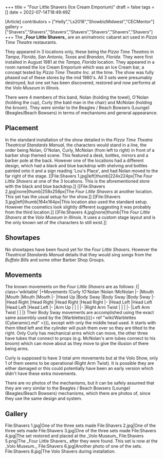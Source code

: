 +++
title = "Four Little Shavers (Ice Cream Emporium)"
draft = false
tags = []
date = 2022-07-14T18:49:49Z

[Article]
contributors = ["Helly","Ls2018","ShowbizMidwest","CECMentor"]
gallery = ["Shavers","Shavers","Shavers","Shavers","Shavers","Shavers","Shavers"]
+++
The **_Four Little Shavers**_ are an animatronic cabaret act used in _Pizza Time Theatre_ restaurants.

They appeared in 3 locations only, these being the _Pizza Time Theatres_ in _Tampa, Florida_, _San Antonio, Texas_ and _Brandon, Florida_. They were first installed in August 1981 at the _Tampa, Florida_ location. They appeared in a room named the Ice Cream Emporium which was an Ice Cream bar, a concept tested by _Pizza Time Theatre Inc._ at the time. The show was fully phased out of these stores by the mid 1980's. All 3 sets were presumably destroyed, but one set has been discovered, restored and now performs at the _Volo Museum_ in _Illinois._

There were 4 members of this band, Nolan (holding the towel), O'Nolan (holding the cup), Curly (the bald man in the chair) and McNolan (holding the broom). They were similar to the Beagles / Beach Bowsers (Lounge) (Beagles/Beach Bowsers) in terms of mechanisms and general appearance.

## Placement ##
In the standard installation of the show detailed in the _Pizza Time Theatre Theatrical Standards Manual_, the characters would stand in a line, the order being Nolan, O'Nolan, Curly, McNolan (from left to right) in front of a barber shop themed scene. This featured a desk, bottles, mirrors and a barber pole at the back. However one of the locations had a different design, which had a black and blue backdrop with shelving and bottles painted onto it and a sign reading 'Lou's Place', and had Nolan moved to the far right of the stage.
[[File:Shavers 1.jpg|left|thumb|224x224px|The _Four Little Shavers_ at one of the 3 locations. This is the aforementioned store with the black and blue backdrop.]]
[[File:Shavers 2.jpg|none|thumb|258x258px|The _Four Little Shavers_ at another location. This set has the usual setup for the show.]]
[[File:Shavers 3.jpg|left|thumb|164x164px|This location also used the standard setup. However the cosmetics look slightly different suggesting it was probably from the third location.]]
[[File:Shavers 4.jpg|none|thumb|The _Four Little Shavers_ at the _Volo Museum_ in _Illinois_. It uses a custom stage layout and is the only known set of the characters to still exist.]]



## Showtapes ##
No showtapes have been found yet for the _Four Little Shavers._ However the _Theatrical Standards Manual_ details that they would sing songs from the _Buffalo Bills_ and some other Barber Shop Groups.

## Movements ##
The known movements on the _Four Little Shavers_ are as follows:
{| class='wikitable'
|+Movements
!Curly
!O'Nolan
!Nolan
!McNolan
|-
|Mouth
|Mouth
|Mouth
|Mouth
|-
|Head Up
|Body Sway
|Body Sway
|Body Sway
|-
|Head Right
|Head Right
|Head Right
|Head Right
|-
|Head Left
|Head Left
|Head Left
|Head Left
|-
|Arm Up
|
|
|
|-
|Right Arm Twist
|
|
|
|-
|Left Arm Twist
|
|
|}
Their Body Sway movements are accomplished using the exact same assembly used by the [Warblettes]({{< ref "wiki/Warblettes (Cyberamic).md" >}}), except with only the middle head used. It starts with them tilted left and the cylinder will push them over so they are tilted to the right. Only Curly has mechanical arms which can move, the other three have tubes that connect to props (e.g. McNolan's arm tubes connect to his broom) which can move about as they move to give the illusion of there being arms.

Curly is supposed to have 3 total arm movements but at the Volo Show, only 1 of them seems to be operational (Right Arm Twist). It is possible they are either damaged or this could potentially have been an early version which didn't have these extra movements.

There are no photos of the mechanisms, but it can be safely assumed that they are very similar to the Beagles / Beach Bowsers (Lounge) (Beagles/Beach Bowsers) mechanisms, which there are photos of, since they use the same design and system.

## Gallery ##
<gallery>
File:Shavers 1.jpg|One of the three sets made
File:Shavers 2.jpg|One of the three sets made
File:Shavers 3.jpg|One of the three sets made
File:Shavers 4.jpg|The set restored and placed at the _Volo Museum_
File:Shavers 5.png|The _Four Little Shavers_ after they were found. This set is now at the _Volo Museum._
File:Shavers 6.jpg|Another photo of one of the sets.
File:Shavers 8.jpg|The Volo Shavers during installation.
</gallery>
